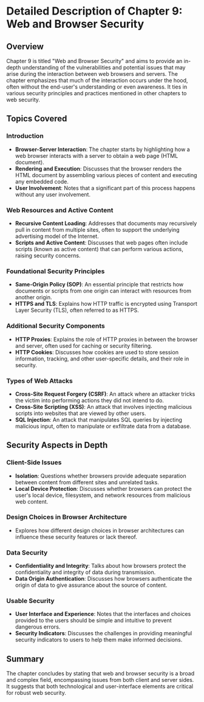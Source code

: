 # Detailed Description of Chapter 9: Web and Browser Security

## Overview
Chapter 9 is titled "Web and Browser Security" and aims to provide an in-depth understanding of the vulnerabilities and potential issues that may arise during the interaction between web browsers and servers. The chapter emphasizes that much of the interaction occurs under the hood, often without the end-user's understanding or even awareness. It ties in various security principles and practices mentioned in other chapters to web security.

## Topics Covered

### Introduction
- **Browser-Server Interaction**: The chapter starts by highlighting how a web browser interacts with a server to obtain a web page (HTML document).
- **Rendering and Execution**: Discusses that the browser renders the HTML document by assembling various pieces of content and executing any embedded code.
- **User Involvement**: Notes that a significant part of this process happens without any user involvement.

### Web Resources and Active Content
- **Recursive Content Loading**: Addresses that documents may recursively pull in content from multiple sites, often to support the underlying advertising model of the Internet.
- **Scripts and Active Content**: Discusses that web pages often include scripts (known as active content) that can perform various actions, raising security concerns.

### Foundational Security Principles
- **Same-Origin Policy (SOP)**: An essential principle that restricts how documents or scripts from one origin can interact with resources from another origin.
- **HTTPS and TLS**: Explains how HTTP traffic is encrypted using Transport Layer Security (TLS), often referred to as HTTPS.

### Additional Security Components
- **HTTP Proxies**: Explains the role of HTTP proxies in between the browser and server, often used for caching or security filtering.
- **HTTP Cookies**: Discusses how cookies are used to store session information, tracking, and other user-specific details, and their role in security.

### Types of Web Attacks
- **Cross-Site Request Forgery (CSRF)**: An attack where an attacker tricks the victim into performing actions they did not intend to do.
- **Cross-Site Scripting (XSS)**: An attack that involves injecting malicious scripts into websites that are viewed by other users.
- **SQL Injection**: An attack that manipulates SQL queries by injecting malicious input, often to manipulate or exfiltrate data from a database.

## Security Aspects in Depth

### Client-Side Issues
- **Isolation**: Questions whether browsers provide adequate separation between content from different sites and unrelated tasks.
- **Local Device Protection**: Discusses whether browsers can protect the user's local device, filesystem, and network resources from malicious web content.

### Design Choices in Browser Architecture
- Explores how different design choices in browser architectures can influence these security features or lack thereof.

### Data Security
- **Confidentiality and Integrity**: Talks about how browsers protect the confidentiality and integrity of data during transmission.
- **Data Origin Authentication**: Discusses how browsers authenticate the origin of data to give assurance about the source of content.

### Usable Security
- **User Interface and Experience**: Notes that the interfaces and choices provided to the users should be simple and intuitive to prevent dangerous errors.
- **Security Indicators**: Discusses the challenges in providing meaningful security indicators to users to help them make informed decisions.

## Summary
The chapter concludes by stating that web and browser security is a broad and complex field, encompassing issues from both client and server sides. It suggests that both technological and user-interface elements are critical for robust web security.
